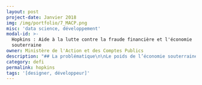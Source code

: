 ```yaml
---
layout: post
project-date: Janvier 2018
img: /img/portfolio/7_MACP.png
misc: 'data science, développement'
modal-id: >-
  Hopkins : Aide à la lutte contre la fraude financière et l'économie
  souterraine
owner: Ministère de l'Action et des Comptes Publics
description: "## La problématique\n\nLe poids de l’économie souterraine est estimé à environ 12% du PIB en France, et jusqu’à 18% du PIB de l’UE\nen 2015. Or, ces dernières années ont vu une augmentation importante du **volume\ndes données textuelles et structurées dont l’analyse peut permettre de repérer\nplus facilement et plus efficacement la fraude financière**.\n\nCependant,\n**l’exploitation optimale de ces données au volume très important et aux formats\ntrès divers nécessite l’utilisation de nouvelles techniques de data science**.\nCes nouveaux besoins et possibilités ont motivé l’introduction de technologies *big data* et de la data science dans le cadre de la lutte contre la fraude\nfinancière et l’économie souterraine.\n\n## Le défi : aider à la lutte contre la fraude financière à partir de données hétérogènes grâce aux techniques de *big data*\n\nLe Ministère de l’Action et des Comptes publics\nsouhaite aujourd’hui mieux valoriser son gisement de données. Un défi à\nplusieurs dimensions\_:\n\n* Améliorer la mise en relation de données\n  obtenues de différentes sources (en termes d’automatisation des traitements, de\n  précision et de performance) ;\n* Générer des graphes enrichis modélisant non\n  seulement les entités métier mais aussi la nature des relations qui les lient.\n\nLe ministère souhaite aussi bien valoriser\nses données de type structuré que ses ressources textuelles, principalement le\nflux d’informations entrantes. Des outils de data mining et d’apprentissage\nautomatique sont déjà en cours de développement pour extraire de l’information\nde ces données textuelles. **Il est\nnécessaire de les améliorer afin de permettre leur industrialisation**.\n\n## 3 entrepreneur•e•s recherché•e•s\n\n* **EIG 1 - DATA SCIENCE : Analyse des données structurées, développement et validation d’algorithmes**.\n\n  Compétences : maîtrise du machine learning\n  \\(notamment non supervisé), analyse de données massives, analyse de réseaux / graphes, visualisation de données, discrétion.\n\n  Langages, outils : Python, Dataiku\n  Science Studio, Hive, Spark.\n\n  Optionnel : Scala, bases orientées graphe e.g.\n  Titan\n* **EIG 2 - DATA SCIENCE** : Analyse de données textuelles, développement et validation d'algorithmes. \n\n  Compétences : Maîtrise du machine learning,\n  et idéalement du deeplearning (wordembeddings,\n  RNN, …)\n  , traitement du langage naturel (classification, traduction, …), évaluation et assemblage de modèles prédictifs, discrétion.\n\n  Langages, outils : Python, Dataiku Science Studio.\n\n  Optionnel : lua/Torch (ou PyTorch) ou TensorFlow ou équivalent.\n* **EIG 3 - DEVELOPPEMENT (DATA ENGINEER)** **: préparation, croisement, visualisation des données ; industrialisation des méthodes et outils**.\n\n  Compétences indispensables : analyse de données massives, visualisation de données (graphes, dimensions temporelle et géographique,...), développement web, discrétion.\n\n  Langage, outils : Python, Scala, Dataiku Science Studio, Hive, Spark, Javascript (d3, jQuery,...), ElasticSearch.\n\n  Optionnel : géomatique.\n\n*Les candidat•e•s retenu•e•s feront l’objet d’une habilitation « Confidentiel Défense ».*\n\n## Votre mentor : Delphine Lê\n\n![Photo de Delphine Le, mentor](/img/portfolio/7_DelphineLE.png)\n\nSuite à un parcours mixte (dans le privé\net le public, en recherche et au sein de start-ups), Delphine Lê\na rejoint les ministères économiques et financiers en tant que data scientist\ndepuis 2015. Au cœur de la transformation numérique de son service, elle a\nparticipé à la mise en place d’un environnement « Big\nData » et à la création d’un pôle Data Science qu’elle dirige.\n\n*« La lutte contre la fraude financière (fiscale, sociale, etc.) et contre\nl’économie souterraine représentent des enjeux majeurs d’utilité\npublique.\nNous proposons un défi s’appuyant sur des données massives d’origines et de\nnatures diverses (structurées et non structurées), avec l’ambition de détecter\ndes schémas de fraude variés, reflétant des typologies connues ou nouvelles.*\n\n*Identifier des relations entre différents silos de données et modéliser les\ninformations sous forme de graphe constitue un des axes de travail proposés.\nL’autre se concentre sur les données textuelles pour lesquelles nous aimerions\nnotamment évaluer l’apport potentiel du deeplearning.\nPour cela, nous recrutons deux data scientists\nconfirmés et un développeur (data engineer),\nqui rejoindront un pôle Data Science travaillant en étroite collaboration avec\nune équipe projet et des experts métiers, tout en ayant accès à un\nenvironnement dédié à l’état de l’art. »*"
category: defi
permalink: hopkins
tags: '[designer, développeur]'
---
```

















